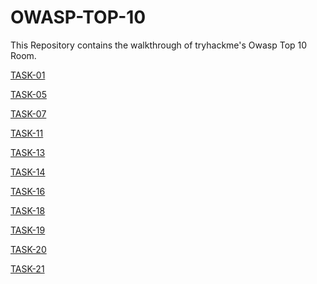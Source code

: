 # OWASP-TOP-10
This Repository contains the walkthrough of tryhackme's Owasp Top 10 Room.

[TASK-01](https://github.com/effaaykhan/OWASP-TOP-10/blob/main/Task-1%3A%20Introduction)


[TASK-05](https://github.com/effaaykhan/OWASP-TOP-10/blob/main/Task-5%20COMMAND%20INJECTION)


[TASK-07](https://github.com/effaaykhan/OWASP-TOP-10/blob/main/TASK-7%3A%20Broken%20Authentication)


[TASK-11](https://github.com/effaaykhan/OWASP-TOP-10/blob/main/Task-11%3A%20Sensitive%20Data%20Exposure)


[TASK-13](https://github.com/effaaykhan/OWASP-TOP-10/blob/main/Task-13%3A%20XML%20Entity)


[TASK-14](https://github.com/effaaykhan/OWASP-TOP-10/blob/main/Task-14%3A%20XML%20External%20Entity%20-%20DTD)


[TASK-16](https://github.com/effaaykhan/OWASP-TOP-10-Tryhackme-/blob/main/Task-16%3A%20XML%20External%20Entity%20-%20Exploiting)


[TASK-18](https://github.com/effaaykhan/OWASP-TOP-10-Tryhackme-/blob/main/Task-18%3A%20Broken%20Access%20Control%20(IDOR%20Challenge))


[TASK-19](https://github.com/effaaykhan/OWASP-TOP-10-Tryhackme-/blob/main/Task-19%3A%20Security%20Misconfiguration)


[TASK-20](https://github.com/effaaykhan/OWASP-TOP-10-Tryhackme-/blob/main/Task-20%3A%20Cross-Site%20Scripting)


[TASK-21](https://github.com/effaaykhan/OWASP-TOP-10-Tryhackme-/blob/main/Task-21%3A%20Insecure%20Deserialization)
